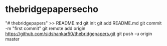 # thebridgepapersecho 
"# thebridgepapers" >> README.md
git init
git add README.md
git commit -m "first commit"
git remote add origin https://github.com/sidshankar50/thebridgepapers.git
git push -u origin master
